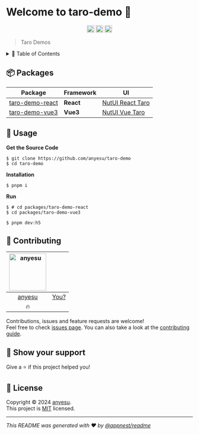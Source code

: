 <h1>Welcome to taro-demo 👋</h1>

<p align="center">
		<a href="https://github.com/anyesu/taro-demo/graphs/contributors"><img alt="Contributors" src="https://img.shields.io/github/contributors/anyesu/taro-demo.svg" height="20"/></a>
<a href="https://github.com/anyesu/taro-demo/blob/main/LICENSE"><img alt="License" src="https://img.shields.io/badge/license-MIT-blue.svg" height="20"/></a>
<a href="https://github.com/anyesu/taro-demo"><img alt="visitors" src="https://visitor-badge.laobi.icu/badge?page_id=anyesu/taro-demo" height="20"/></a>
	</p>

> Taro Demos

<details>
<summary>📖 Table of Contents</summary>

[](#table-of-contents)

## Table of Contents

- [📦 Packages](#-packages)
- [🚀 Usage](#-usage)
- [👥 Contributing](#-contributing)
- [🙏 Show your support](#-show-your-support)
- [📝 License](#-license)
</details>

[](#-packages)

## 📦 Packages

| Package | Framework | UI |
| --- | --- | --- |
| [taro-demo-react](packages/taro-demo-react) | **React** | [NutUI React Taro](https://github.com/jdf2e/nutui-react) |
| [taro-demo-vue3](packages/taro-demo-vue3) | **Vue3** | [NutUI Vue Taro](https://github.com/jdf2e/nutui) |

[](#-usage)

## 🚀 Usage

**Get the Source Code**

```shell
$ git clone https://github.com/anyesu/taro-demo
$ cd taro-demo
```

**Installation**

```shell
$ pnpm i
```

**Run**

```shell
$ # cd packages/taro-demo-react
$ cd packages/taro-demo-vue3

$ pnpm dev:h5
```

[](#-contributing)

## 👥 Contributing

| [<img alt="anyesu" src="https://avatars0.githubusercontent.com/u/13103906?v=4" width="100">](https://github.com/anyesu) |  |
| :-: | :-: |
| [anyesu](https://github.com/anyesu) | [You?](https://github.com/anyesu/taro-demo/blob/main/CONTRIBUTING.md) |
| 🔥 |  |

Contributions, issues and feature requests are welcome!  
Feel free to check [issues page](https://github.com/anyesu/taro-demo/issues). You can also take a look at the [contributing guide](https://github.com/anyesu/taro-demo/blob/main/CONTRIBUTING.md).

[](#-show-your-support)

## 🙏 Show your support

Give a ⭐️ if this project helped you!

[](#-license)

## 📝 License

Copyright © 2024 [anyesu](https://github.com/anyesu).  
This project is [MIT](https://github.com/anyesu/taro-demo/blob/main/LICENSE) licensed.

---

_This README was generated with ❤️ by [@appnest/readme](https://github.com/andreasbm/readme)_
